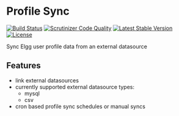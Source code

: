 Profile Sync
============

[![Build Status](https://scrutinizer-ci.com/g/ColdTrick/profile_sync/badges/build.png?b=master)](https://scrutinizer-ci.com/g/ColdTrick/profile_sync/build-status/master)
[![Scrutinizer Code Quality](https://scrutinizer-ci.com/g/ColdTrick/profile_sync/badges/quality-score.png?b=master)](https://scrutinizer-ci.com/g/ColdTrick/profile_sync/?branch=master)
[![Latest Stable Version](https://poser.pugx.org/coldtrick/profile_sync/v/stable.svg)](https://packagist.org/packages/coldtrick/profile_sync)
[![License](https://poser.pugx.org/coldtrick/profile_sync/license.svg)](https://packagist.org/packages/coldtrick/profile_sync)

Sync Elgg user profile data from an external datasource

Features
--------

- link external datasources
- currently supported external datasource types:
	- mysql
	- csv
- cron based profile sync schedules or manual syncs